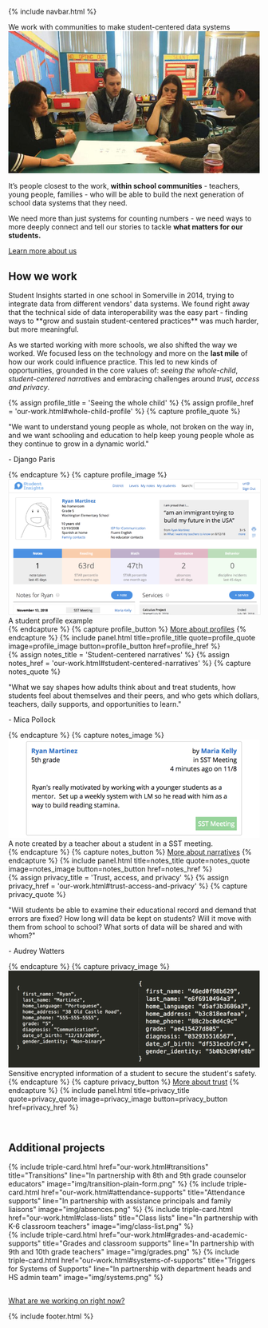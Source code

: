 {% include navbar.html %}

<section>
  <div class="Home-title">We work with communities to make student-centered data systems</div>
  <div class="Home-container">
    <div class="Home-image-container">
        <a href="img/teachers-working.jpg" data-lightbox="teachers-working"> <img src="img/teachers-working.jpg" alt="Teachers working together" class="Home-image" /> </a>
    </div>
    <div class="Home-text">
      <div>
        <p>It’s people closest to the work, <b>within school communities</b> - teachers, young people, families - who will be able to build the next generation of school data systems that they need.</p>
        <p>We need more than just systems for counting numbers - we need ways to more deeply connect and tell our stories to tackle <b>what matters for our students.</b></p>
      </div>
      <div>
        <a href="about-us.html" class="btn Home-main-button">Learn more about us</a>
      </div>
    </div>
  </div>
</section>

<h2 style="margin-top: 30px;">How we work</h2>
Student Insights started in one school in Somerville in 2014, trying to integrate data from different vendors' data systems.  We found right away that the technical side of data interoperability was the easy part - finding ways to **grow and sustain student-centered practices** was much harder, but more meaningful.

As we started working with more schools, we also shifted the way we worked.  We focused less on the technology and more on the **last mile** of how our work could influence practice.  This led to new kinds of opportunities, grounded in the core values of: *seeing the whole-child*, *student-centered narratives* and embracing challenges around *trust, access and privacy*.



<section>
  {% assign profile_title = 'Seeing the whole child' %}
  {% assign profile_href = 'our-work.html#whole-child-profile' %}
  {% capture profile_quote %}
    <p>"We want to understand young people as whole, not broken on the way in, and we want schooling and education to help keep young people whole as they continue to grow in a dynamic world."<div>- Django Paris</div></p>
  {% endcapture %}
  {% capture profile_image %}
    <img src="img/profile-2.png" alt="A student profile example" style="border: 1px solid #eee;" />
      <div class="Home-image-caption">
        A student profile example
      </div>
  {% endcapture %}
  {% capture profile_button %}
    <a href="{{profile_href}}" class="btn">More about profiles</a>
  {% endcapture %}
  {% include panel.html title=profile_title quote=profile_quote image=profile_image button=profile_button href=profile_href %}
</section>

<section>
  {% assign notes_title = 'Student-centered narratives' %}
  {% assign notes_href = 'our-work.html#student-centered-narratives' %}
  {% capture notes_quote %}
    <p>"What we say shapes how adults think about and treat students, how students feel about themselves and their peers, and who gets which dollars, teachers, daily supports, and opportunities to learn."<div class="Home-quoted-person">- Mica Pollock</div></p>
  {% endcapture %}
  {% capture notes_image %}
    <img src="img/feed-simple.png" alt="A note about Ryan Martinez in 5th grade by Maria Kelly in SST Meeting 4 minutes ago on 11/8: &quot;Ryan's really motivated by working with a younger student as a mentor. Set up a weekly system with LM so he read with as a way to build reading stamina.&quot;"/>
      <div class="Home-image-caption">
        A note created by a teacher about a student in a SST meeting.
      </div>
  {% endcapture %}
  {% capture notes_button %}
    <a href="{{notes_href}}" class="btn">More about narratives</a>
  {% endcapture %}
  {% include panel.html title=notes_title quote=notes_quote image=notes_image button=notes_button href=notes_href %}
</section>

<section>
  {% assign privacy_title = 'Trust, access, and privacy' %}
  {% assign privacy_href = 'our-work.html#trust-access-and-privacy' %}
  {% capture privacy_quote %}
    <p>"Will students be able to examine their educational record and demand that errors are fixed?  How long will data be kept on students? Will it move with them from school to school?  What sorts of data will be shared and with whom?"<div class="Home-quoted-person">- Audrey Watters</div></p>
  {% endcapture %}
  {% capture privacy_image %}
    <div>
      <img src="img/data.png" alt="Sensitive encrypted information of a student to secure the student's safety."/>
      <div class="Home-image-caption">
        Sensitive encrypted information of a student to secure the student's safety.
      </div>
    </div>
  {% endcapture %}
  {% capture privacy_button %}
    <a href="{{privacy_href}}" class="btn">More about trust</a>
  {% endcapture %}
  {% include panel.html title=privacy_title quote=privacy_quote image=privacy_image button=privacy_button href=privacy_href %}
</section>

<section style="margin-top: 60px; margin-bottom: 30px;">
  <h2>Additional projects</h2>
  <div class="TripleCard-row">
    {% include triple-card.html href="our-work.html#transitions" title="Transitions" line="In partnership with 8th and 9th grade counselor educators" image="img/transition-plain-form.png" %}
    {% include triple-card.html href="our-work.html#attendance-supports" title="Attendance supports" line="In partnership with assistance principals and family liaisons" image="img/absences.png" %}
    {% include triple-card.html href="our-work.html#class-lists" title="Class lists" line="In partnership with K-6 classroom teachers" image="img/class-list.png" %}
  </div>
  <div class="TripleCard-row">
    {% include triple-card.html href="our-work.html#grades-and-academic-supports" title="Grades and classroom supports" line="In partnership with 9th and 10th grade teachers" image="img/grades.png" %}
    {% include triple-card.html href="our-work.html#systems-of-supports" title="Triggers for Systems of Supports" line="In partnership with department heads and HS admin team" image="img/systems.png" %}
    <div class="TripleCard-card TripleCard-empty"></div>
  </div>
</section>

<a href="updates.html" class="btn">What are we working on right now?</a>

{% include footer.html %}